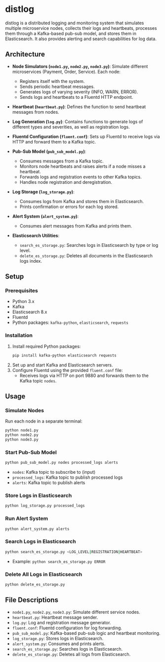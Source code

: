 # distlog

distlog is a distributed logging and monitoring system that simulates multiple microservice nodes, collects their logs and heartbeats, processes them through a Kafka-based pub-sub model, and stores them in Elasticsearch. It also provides alerting and search capabilities for log data.

## Architecture

- **Node Simulators (`node1.py`, `node2.py`, `node3.py`)**: Simulate different microservices (Payment, Order, Service). Each node:

  - Registers itself with the system.
  - Sends periodic heartbeat messages.
  - Generates logs of varying severity (INFO, WARN, ERROR).
  - Sends logs and heartbeats to a Fluentd HTTP endpoint.

- **Heartbeat (`heartbeat.py`)**: Defines the function to send heartbeat messages from nodes.

- **Log Generation (`log.py`)**: Contains functions to generate logs of different types and severities, as well as registration logs.

- **Fluentd Configuration (`fluent.conf`)**: Sets up Fluentd to receive logs via HTTP and forward them to a Kafka topic.

- **Pub-Sub Model (`pub_sub_model.py`)**:

  - Consumes messages from a Kafka topic.
  - Monitors node heartbeats and raises alerts if a node misses a heartbeat.
  - Forwards logs and registration events to other Kafka topics.
  - Handles node registration and deregistration.

- **Log Storage (`log_storage.py`)**:

  - Consumes logs from Kafka and stores them in Elasticsearch.
  - Prints confirmation or errors for each log stored.

- **Alert System (`alert_system.py`)**:

  - Consumes alert messages from Kafka and prints them.

- **Elasticsearch Utilities**:
  - `search_es_storage.py`: Searches logs in Elasticsearch by type or log level.
  - `delete_es_storage.py`: Deletes all documents in the Elasticsearch logs index.

## Setup

### Prerequisites

- Python 3.x
- Kafka
- Elasticsearch 8.x
- Fluentd
- Python packages: `kafka-python`, `elasticsearch`, `requests`

### Installation

1. Install required Python packages:
   ```bash
   pip install kafka-python elasticsearch requests
   ```
2. Set up and start Kafka and Elasticsearch servers.
3. Configure Fluentd using the provided `fluent.conf` file:
   - Receives logs via HTTP on port 9880 and forwards them to the Kafka topic `nodes`.

## Usage

### Simulate Nodes

Run each node in a separate terminal:

```bash
python node1.py
python node2.py
python node3.py
```

### Start Pub-Sub Model

```bash
python pub_sub_model.py nodes processed_logs alerts
```

- `nodes`: Kafka topic to subscribe to (input)
- `processed_logs`: Kafka topic to publish processed logs
- `alerts`: Kafka topic to publish alerts

### Store Logs in Elasticsearch

```bash
python log_storage.py processed_logs
```

### Run Alert System

```bash
python alert_system.py alerts
```

### Search Logs in Elasticsearch

```bash
python search_es_storage.py <LOG_LEVEL|REGISTRATION|HEARTBEAT>
```

- Example: `python search_es_storage.py ERROR`

### Delete All Logs in Elasticsearch

```bash
python delete_es_storage.py
```

## File Descriptions

- `node1.py`, `node2.py`, `node3.py`: Simulate different service nodes.
- `heartbeat.py`: Heartbeat message sender.
- `log.py`: Log and registration message generator.
- `fluent.conf`: Fluentd configuration for log forwarding.
- `pub_sub_model.py`: Kafka-based pub-sub logic and heartbeat monitoring.
- `log_storage.py`: Stores logs in Elasticsearch.
- `alert_system.py`: Consumes and prints alerts.
- `search_es_storage.py`: Searches logs in Elasticsearch.
- `delete_es_storage.py`: Deletes all logs from Elasticsearch.
